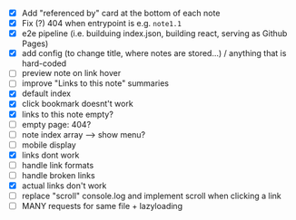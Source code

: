 - [x] Add "referenced by" card at the bottom of each note
- [x] Fix (?) 404 when entrypoint is e.g. `note1.1`
- [x] e2e pipeline (i.e. builduing index.json, building react, serving as Github Pages)
- [x] add config (to change title, where notes are stored...) / anything that is hard-coded
- [ ] preview note on link hover
- [ ] improve "Links to this note" summaries
- [x] default index
- [x] click bookmark doesnt't work
- [x] links to this note empty?
- [ ] empty page: 404?
- [ ] note index array --> show menu?
- [ ] mobile display
- [x] links dont work
- [ ] handle link formats
- [ ] handle broken links
- [x] actual links don't work
- [ ] replace "scroll" console.log and implement scroll when clicking a link
- [ ] MANY requests for same file + lazyloading
